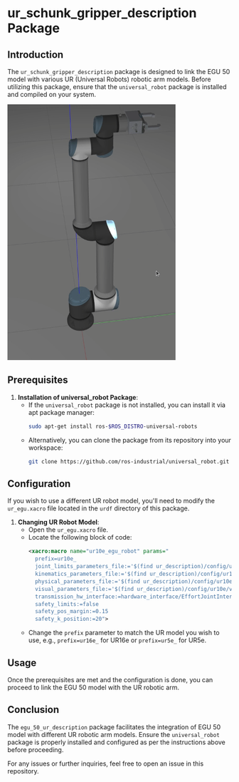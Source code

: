 # ur_schunk_gripper_description Package

## Introduction

The `ur_schunk_gripper_description` package is designed to link the EGU 50 model with various UR (Universal Robots) robotic arm models. Before utilizing this package, ensure that the `universal_robot` package is installed and compiled on your system.

![UR10e and EGU 50 in Gazebo](doc/EGU_50_and_UR_10e.png)

## Prerequisites


1. **Installation of universal_robot Package**:
   - If the `universal_robot` package is not installed, you can install it via apt package manager:
     ```bash
     sudo apt-get install ros-$ROS_DISTRO-universal-robots
     ```
   - Alternatively, you can clone the package from its repository into your workspace:
     ```bash
     git clone https://github.com/ros-industrial/universal_robot.git
     ```

## Configuration

If you wish to use a different UR robot model, you'll need to modify the `ur_egu.xacro` file located in the `urdf` directory of this package.

1. **Changing UR Robot Model**:
   - Open the `ur_egu.xacro` file.
   - Locate the following block of code:
     ```xml
     <xacro:macro name="ur10e_egu_robot" params="
       prefix=ur10e_
       joint_limits_parameters_file:='$(find ur_description)/config/ur10e/joint_limits.yaml'
       kinematics_parameters_file:='$(find ur_description)/config/ur10e/default_kinematics.yaml'
       physical_parameters_file:='$(find ur_description)/config/ur10e/physical_parameters.yaml'
       visual_parameters_file:='$(find ur_description)/config/ur10e/visual_parameters.yaml'
       transmission_hw_interface:=hardware_interface/EffortJointInterface
       safety_limits:=false
       safety_pos_margin:=0.15
       safety_k_position:=20">
     ```
   - Change the `prefix` parameter to match the UR model you wish to use, e.g., `prefix=ur16e_` for UR16e or `prefix=ur5e_` for UR5e.

## Usage

Once the prerequisites are met and the configuration is done, you can proceed to link the EGU 50 model with the UR robotic arm.

## Conclusion

The `egu_50_ur_description` package facilitates the integration of EGU 50 model with different UR robotic arm models. Ensure the `universal_robot` package is properly installed and configured as per the instructions above before proceeding.

For any issues or further inquiries, feel free to open an issue in this repository.
